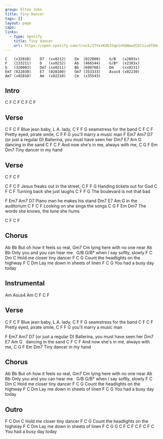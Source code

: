 ```yaml
---
group: Elton John
title: Tiny Dancer
tags: []
layout: page
capo: 
links: 
  - type: Spotify
    title: Tiny dancer
    url: https://open.spotify.com/track/2TVxnKdb3tqe1nhQWwwZCO?si=8f84a8c62d0b4901
---
```


```chordpro
C   (x32010)    D7  (xx0212)    Em  (022000)    G/B   (x2003x)
F   (133211)    D   (xx0232)    Ab  (466544)    G/B*  (x2303x)
G   (320003)    Dm7 (xx0211)    Bb  (688766)    Dm    (xx0231)
Em7 (022030)    E7  (020100)    Gm7 (353333)    Asus4 (x02230)
Am7 (x02010)    Am  (x02210)    Cm  (x35543)
```

## Intro

C   F   C   F
C   F   C   F

## Verse

C          F      C     F
Blue jean baby,   L.A. lady,
C                    F     F G
 seamstress for the band
C       F      C       F
Pretty eyed,   pirate smile,
C                      F     F G
 you'll marry a music man
F     Em7   Am7                  D7 (or just a regular D)
Ballerina,   you must have seen her
Dm7  E7             Am   G
&nbsp;   dancing in the sand
C              F      C       F
And now she's in me,  always with me,
C                   G   F  Em  Dm7
 Tiny dancer in my hand

## Verse

C   F   C   F

C      F       C           F
Jesus freaks   out in the street,
C                        F     F G
Handing tickets out for God
C        F     C         F
Turning back   she just laughs
C                           F   F G
 The boulevard is not that bad

F      Em7  Am7            D7
Piano man    he makes his stand
Dm7      E7      Am   G
 in the auditorium
C        F   C              F
Looking on   she sings the songs
C                                  G  F  Em Dm7
The words she knows, the tune she hums

C   F   C   F

## Chorus
Ab              Bb
 But oh how it feels so real,
Gm7               Cm
 lying here with no one near
Ab                    Bb
Only you  and you can hear me
&nbsp;          G/B     G/B*
when I say softly, slowly
F        C           Dm       C
Hold me closer tiny dancer
F          C                 G
Count the headlights on the highway
F       C                 Dm
Lay me down in sheets of linen
F          C          G
You had a busy day today

## Instrumental
Am  Asus4   Am
C   F   C   F

## Verse

C          F      C     F
Blue jean baby,   L.A. lady,
C                    F     F G
 seamstress for the band
C       F      C       F
Pretty eyed,   pirate smile,
C                      F     F G
 you'll marry a music man

F     Em7   Am7                  D7 (or just a regular D)
Ballerina,   you must have seen her
Dm7  E7             Am   G
&nbsp;   dancing in the sand
C              F      C       F
And now she's in me,  always with me,
C                   G   F  Em  Dm7
 Tiny dancer in my hand

## Chorus

Ab              Bb
 But oh how it feels so real,
Gm7               Cm
 lying here with no one near
Ab                    Bb
Only you  and you can hear me
&nbsp;          G/B     G/B*
when I say softly, slowly
F        C           Dm       C
Hold me closer tiny dancer
F          C                 G
Count the headlights on the highway
F       C                 Dm
Lay me down in sheets of linen
F          C          G
You had a busy day today

## Outro

F        C           Dm       C
Hold me closer tiny dancer
F          C                 G
Count the headlights on the highway
F       C                 Dm
Lay me down in sheets of linen
F          C          G    G     C   F   C   F   C   F   C  F C
You had a busy day today

